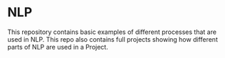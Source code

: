 # NLP

This repository contains basic examples of different processes that are used in NLP. This repo also contains full projects showing how different parts of NLP are used in a Project.
